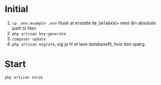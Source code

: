 # Initial

1. `cp .env.example .env`
   Husk at erstatte `DB_DATABASE=` med din absolute path til filen
2. `php artisan key:generate`
3. `composer update`
4. `php artisan migrate`, sig ja til at lave databasefil, hvis den spørg

# Start

`php artisan serve`
